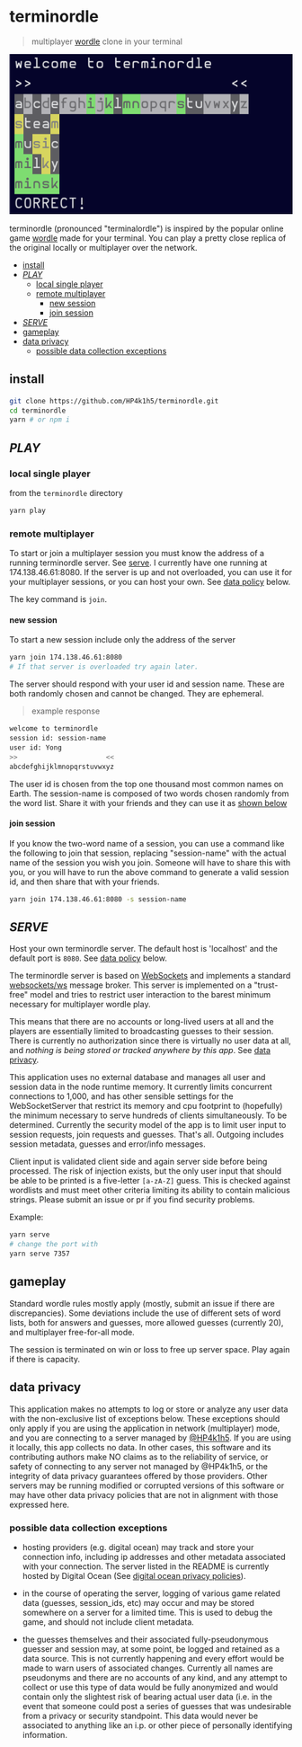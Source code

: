 # terminordle

> multiplayer [wordle](https://www.powerlanguage.co.uk/wordle/) clone in your terminal

![screenshot of local terminordle single player](./src/util/data/terminordle.png)

terminordle (pronounced "terminalordle") is inspired by the popular online game [wordle](https://www.powerlanguage.co.uk/wordle/) made for your terminal. You can play a pretty close replica of the original locally or multiplayer over the network.


<!-- vim-markdown-toc GFM -->

* [install](#install)
* [*PLAY*](#play)
  * [local single player](#local-single-player)
  * [remote multiplayer](#remote-multiplayer)
    * [new session](#new-session)
    * [join session](#join-session)
* [*SERVE*](#serve)
* [gameplay](#gameplay)
* [data privacy](#data-privacy)
  * [possible data collection exceptions](#possible-data-collection-exceptions)

<!-- vim-markdown-toc -->

## install

```bash
git clone https://github.com/HP4k1h5/terminordle.git
cd terminordle
yarn # or npm i
```

## *PLAY*

### local single player

from the `terminordle` directory

```bash
yarn play
```

### remote multiplayer

To start or join a multiplayer session you must know the address of a running terminordle server. See [serve](#serve). I currently have one running at 174.138.46.61:8080. If the server is up and not overloaded, you can use it for your multiplayer sessions, or you can host your own. See [data policy](#data-privacy) below.

The key command is `join`.

#### new session

To start a new session include only the address of the server

```bash
yarn join 174.138.46.61:8080
# If that server is overloaded try again later.
```

The server should respond with your user id and session name. These are both randomly chosen and cannot be changed. They are ephemeral.

> example response

```bash
welcome to terminordle
session id: session-name
user id: Yong
>>                      <<
abcdefghijklmnopqrstuvwxyz

```

The user id is chosen from the top one thousand most common names on Earth. The session-name is composed of two words chosen randomly from the word list. Share it with your friends and they can use it as [shown below](#join-session)

#### join session

If you know the two-word name of a session, you can use a command like the following to join that session, replacing "session-name" with the actual name of the session you wish you join. Someone will have to share this with you, or you will have to run the above command to generate a valid session id, and then share that with your friends.

```bash
yarn join 174.138.46.61:8080 -s session-name
```

## *SERVE*

Host your own terminordle server. The default host is 'localhost' and the default port is `8080`. See [data policy](#data-privacy) below.

The terminordle server is based on [WebSockets](https://developer.mozilla.org/en-US/docs/Web/API/WebSockets_API) and implements a standard [websockets/ws](https://github.com/websockets/ws) message broker. This server is implemented on a "trust-free" model and tries to restrict user interaction to the barest minimum necessary for multiplayer wordle play.

This means that there are no accounts or long-lived users at all and the players are essentially limited to broadcasting guesses to their session. There is currently no authorization since there is virtually no user data at all, and *nothing is being stored or tracked anywhere by this app*. See [data privacy](#data-privacy).

This application uses no external database and manages all user and session data in the node runtime memory. It currently limits concurrent connections to 1,000, and has other sensible settings for the WebSocketServer that restrict its memory and cpu footprint to (hopefully) the minimum necessary to serve hundreds of clients simultaneously. To be determined. Currently the security model of the app is to limit user input to session requests, join requests and guesses. That's all. Outgoing includes session metadata, guesses and error/info messages.

Client input is validated client side and again server side before being processed. The risk of injection exists, but the only user input that should be able to be printed is a five-letter `[a-zA-Z]` guess. This is checked against wordlists and must meet other criteria limiting its ability to contain malicious strings. Please submit an issue or pr if you find security problems.

Example:

```bash
yarn serve
# change the port with
yarn serve 7357
```

## gameplay

Standard wordle rules mostly apply (mostly, submit an issue if there are discrepancies). Some deviations include the use of different sets of word lists, both for answers and guesses, more allowed guesses (currently 20), and multiplayer free-for-all mode.

The session is terminated on win or loss to free up server space. Play again if there is capacity.

## data privacy

This application makes no attempts to log or store or analyze any user data with the non-exclusive list of exceptions below. These exceptions should only apply if you are using the application in network (multiplayer) mode, and you are connecting to a server managed by [@HP4k1h5](https://github.com/HP4k1h5). If you are using it locally, this app collects no data. In other cases, this software and its contributing authors make NO claims as to the reliability of service, or safety of connecting to any server not managed by @HP4k1h5, or the integrity of data privacy guarantees offered by those providers. Other servers may be running modified or corrupted versions of this software or may have other data privacy policies that are not in alignment with those expressed here.

### possible data collection exceptions

- hosting providers (e.g. digital ocean) may track and store your connection info, including ip addresses and other metadata associated with your connection. The server listed in the README is currently hosted by Digital Ocean (See [digital ocean privacy policies](https://www.digitalocean.com/legal/privacy-policy/)).

- in the course of operating the server, logging of various game related data (guesses, session_ids, etc) may occur and may be stored somewhere on a server for a limited time. This is used to debug the game, and should not include client metadata.

- the guesses themselves and their associated fully-pseudonymous guesser and session may, at some point, be logged and retained as a data source. This is not currently happening and every effort would be made to warn users of associated changes. Currently all names are pseudonyms and there are no accounts of any kind, and any attempt to collect or use this type of data would be fully anonymized and would contain only the slightest risk of bearing actual user data (i.e. in the event that someone could post a series of guesses that was undesirable from a privacy or security standpoint. This data would never be associated to anything like an i.p. or other piece of personally identifying information.
